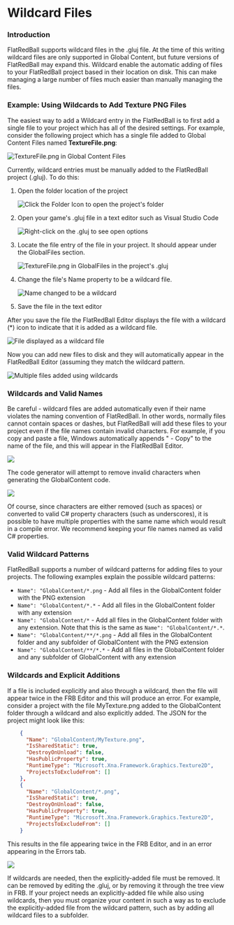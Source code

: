 # Wildcard Files

### Introduction

FlatRedBall supports wildcard files in the .gluj file. At the time of this writing wildcard files are only supported in Global Content, but future versions of FlatRedBall may expand this. Wildcard enable the automatic adding of files to your FlatRedBall project based in their location on disk. This can make managing a large number of files much easier than manually managing the files.

### Example: Using Wildcards to Add Texture PNG Files

The easiest way to add a Wildcard entry in the FlatRedBall is to first add a single file to your project which has all of the desired settings. For example, consider the following project which has a single file added to Global Content Files named **TextureFile.png**:

![TextureFile.png in Global Content Files](../../media/2022-12-img\_63a460bc8807b.png)

Currently, wildcard entries must be manually added to the FlatRedBall project (.gluj). To do this:

1.  Open the folder location of the project

    ![Click the Folder Icon to open the project's folder](../../media/2022-12-img\_63a461f26d21f.png)
2.  Open your game's .gluj file in a text editor such as Visual Studio Code

    ![Right-click on the .gluj to see open options](../../media/2022-12-img\_63a4631990f89.png)
3.  Locate the file entry of the file in your project. It should appear under the GlobalFiles section.

    ![TextureFile.png in GlobalFiles in the project's .gluj](../../media/2022-12-img\_63a4635b0e205.png)
4.  Change the file's Name property to be a wildcard file.

    ![Name changed to be a wildcard](../../media/2022-12-img\_63a4638d16705.png)
5. Save the file in the text editor

After you save the file the FlatRedBall Editor displays the file with a wildcard (\*) icon to indicate that it is added as a wildcard file.

![File displayed as a wildcard file](../../media/2022-12-img\_63a463bfdc1d2.png)

Now you can add new files to disk and they will automatically appear in the FlatRedBall Editor (assuming they match the wildcard pattern.

![Multiple files added using wildcards](../../media/2022-12-img\_63a46434e8daa.png)

### Wildcards and Valid Names

Be careful - wildcard files are added automatically even if their name violates the naming convention of FlatRedBall. In other words, normally files cannot contain spaces or dashes, but FlatRedBall will add these files to your project even if the file names contain invalid characters. For example, if you copy and paste a file, Windows automatically appends " - Copy" to the name of the file, and this will appear in the FlatRedBall Editor.

![](../../media/2022-12-img\_63a467ad19194.png)

The code generator will attempt to remove invalid characters when generating the GlobalContent code.

![](../../media/2022-12-img\_63a467d9136ce.png)

Of course, since characters are either removed (such as spaces) or converted to valid C# property characters (such as underscores), it is possible to have multiple properties with the same name which would result in a compile error. We recommend keeping your file names named as valid C# properties.

### Valid Wildcard Patterns

FlatRedBall supports a number of wildcard patterns for adding files to your projects. The following examples explain the possible wildcard patterns:

* `Name": "GlobalContent/*.png` - Add all files in the GlobalContent folder with the PNG extension
* `Name": "GlobalContent/*.*` - Add all files in the GlobalContent folder with any extension
* `Name": "GlobalContent/*` - Add all files in the GlobalContent folder with any extension. Note that this is the same as `Name": "GlobalContent/*.*`.
* `Name": "GlobalContent/**/*.png` - Add all files in the GlobalContent folder and any subfolder of GlobalContent with the PNG extension
* `Name": "GlobalContent/**/*.*` - Add all files in the GlobalContent folder and any subfolder of GlobalContent with any extension

### Wildcards and Explicit Additions

If a file is included explicitly and also through a wildcard, then the file will appear twice in the FRB Editor and this will produce an error. For example, consider a project with the file MyTexture.png added to the GlobalContent folder through a wildcard and also explicitly added. The JSON for the project might look like this:

```json
    {
      "Name": "GlobalContent/MyTexture.png",
      "IsSharedStatic": true,
      "DestroyOnUnload": false,
      "HasPublicProperty": true,
      "RuntimeType": "Microsoft.Xna.Framework.Graphics.Texture2D",
      "ProjectsToExcludeFrom": []
    },
    {
      "Name": "GlobalContent/*.png",
      "IsSharedStatic": true,
      "DestroyOnUnload": false,
      "HasPublicProperty": true,
      "RuntimeType": "Microsoft.Xna.Framework.Graphics.Texture2D",
      "ProjectsToExcludeFrom": []
    }
```

This results in the file appearing twice in the FRB Editor, and in an error appearing in the Errors tab.

![](../../media/2023-09-img\_64f32d3a335a3.png)

If wildcards are needed, then the explicitly-added file must be removed. It can be removed by editing the .gluj, or by removing it through the tree view in FRB. If your project needs an explicitly-added file while also using wildcards, then you must organize your content in such a way as to exclude the explicitly-added file from the wildcard pattern, such as by adding all wildcard files to a subfolder.
